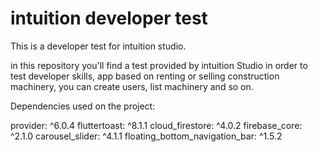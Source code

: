 # intuition developer test
This is a developer test for intuition studio.

in this repository you'll find a test provided by intuition Studio in order to test developer skills, app based on renting or selling construction machinery, you can create users, list machinery and so on.

Dependencies used on the project: 

  provider: ^6.0.4
  fluttertoast: ^8.1.1
  cloud_firestore: ^4.0.2
  firebase_core: ^2.1.0
  carousel_slider: ^4.1.1
  floating_bottom_navigation_bar: ^1.5.2
